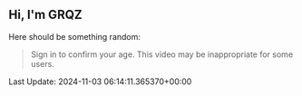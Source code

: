 ## Hi, I'm GRQZ
Here should be something random:  
> Sign in to confirm your age. This video may be inappropriate for some users.


Last Update: 2024-11-03 06:14:11.365370+00:00
